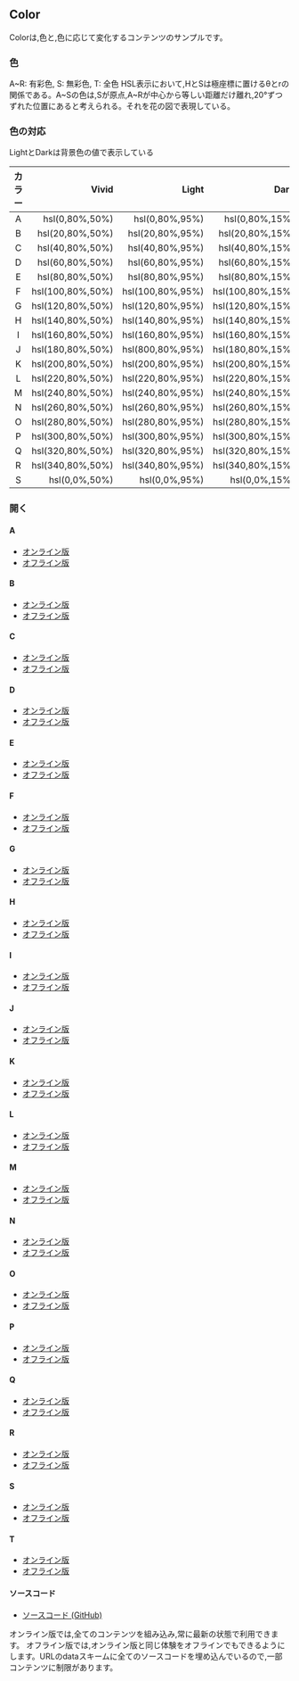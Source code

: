 ## Color

Colorは,色と,色に応じて変化するコンテンツのサンプルです。

### 色
A~R: 有彩色, S: 無彩色, T: 全色
HSL表示において,HとSは極座標に置けるθとrの関係である。A~Sの色は,Sが原点,A~Rが中心から等しい距離だけ離れ,20°ずつずれた位置にあると考えられる。それを花の図で表現している。

### 色の対応
LightとDarkは背景色の値で表示している

| カラー |       Vivid      |       Light      |       Dark       |
|:-----:|-----------------:|-----------------:|-----------------:|
|   A   |   hsl(0,80%,50%) |   hsl(0,80%,95%) |   hsl(0,80%,15%) |
|   B   |  hsl(20,80%,50%) |  hsl(20,80%,95%) |  hsl(20,80%,15%) |
|   C   |  hsl(40,80%,50%) |  hsl(40,80%,95%) |  hsl(40,80%,15%) |
|   D   |  hsl(60,80%,50%) |  hsl(60,80%,95%) |  hsl(60,80%,15%) |
|   E   |  hsl(80,80%,50%) |  hsl(80,80%,95%) |  hsl(80,80%,15%) |
|   F   | hsl(100,80%,50%) | hsl(100,80%,95%) | hsl(100,80%,15%) |
|   G   | hsl(120,80%,50%) | hsl(120,80%,95%) | hsl(120,80%,15%) |
|   H   | hsl(140,80%,50%) | hsl(140,80%,95%) | hsl(140,80%,15%) |
|   I   | hsl(160,80%,50%) | hsl(160,80%,95%) | hsl(160,80%,15%) |
|   J   | hsl(180,80%,50%) | hsl(800,80%,95%) | hsl(180,80%,15%) |
|   K   | hsl(200,80%,50%) | hsl(200,80%,95%) | hsl(200,80%,15%) |
|   L   | hsl(220,80%,50%) | hsl(220,80%,95%) | hsl(220,80%,15%) |
|   M   | hsl(240,80%,50%) | hsl(240,80%,95%) | hsl(240,80%,15%) |
|   N   | hsl(260,80%,50%) | hsl(260,80%,95%) | hsl(260,80%,15%) |
|   O   | hsl(280,80%,50%) | hsl(280,80%,95%) | hsl(280,80%,15%) |
|   P   | hsl(300,80%,50%) | hsl(300,80%,95%) | hsl(300,80%,15%) |
|   Q   | hsl(320,80%,50%) | hsl(320,80%,95%) | hsl(320,80%,15%) |
|   R   | hsl(340,80%,50%) | hsl(340,80%,95%) | hsl(340,80%,15%) |
|   S   |    hsl(0,0%,50%) |    hsl(0,0%,95%) |    hsl(0,0%,15%) |

### 開く

#### A
- [オンライン版](https://akimikimikimikimikimikimika.github.io/main/Color/Color-Color-A/ "A")
- [オフライン版](https://akimikimikimikimikimikimika.github.io/main/Color/Color-A/offline.html "A")
#### B
- [オンライン版](https://akimikimikimikimikimikimika.github.io/main/Color/Color-B/ "B")
- [オフライン版](https://akimikimikimikimikimikimika.github.io/main/Color/Color-B/offline.html "B")
#### C
- [オンライン版](https://akimikimikimikimikimikimika.github.io/main/Color/Color-C/ "C")
- [オフライン版](https://akimikimikimikimikimikimika.github.io/main/Color/Color-C/offline.html "C")
#### D
- [オンライン版](https://akimikimikimikimikimikimika.github.io/main/Color/Color-D/ "D")
- [オフライン版](https://akimikimikimikimikimikimika.github.io/main/Color/Color-D/offline.html "D")
#### E
- [オンライン版](https://akimikimikimikimikimikimika.github.io/main/Color/Color-E/ "E")
- [オフライン版](https://akimikimikimikimikimikimika.github.io/main/Color/Color-E/offline.html "E")
#### F
- [オンライン版](https://akimikimikimikimikimikimika.github.io/main/Color/Color-F/ "F")
- [オフライン版](https://akimikimikimikimikimikimika.github.io/main/Color/Color-F/offline.html "F")
#### G
- [オンライン版](https://akimikimikimikimikimikimika.github.io/main/Color/Color-G/ "G")
- [オフライン版](https://akimikimikimikimikimikimika.github.io/main/Color/Color-G/offline.html "G")
#### H
- [オンライン版](https://akimikimikimikimikimikimika.github.io/main/Color/Color-H/ "H")
- [オフライン版](https://akimikimikimikimikimikimika.github.io/main/Color/Color-H/offline.html "H")
#### I
- [オンライン版](https://akimikimikimikimikimikimika.github.io/main/Color/Color-I/ "I")
- [オフライン版](https://akimikimikimikimikimikimika.github.io/main/Color/Color-I/offline.html "I")
#### J
- [オンライン版](https://akimikimikimikimikimikimika.github.io/main/Color/Color-J/ "J")
- [オフライン版](https://akimikimikimikimikimikimika.github.io/main/Color/Color-J/offline.html "J")
#### K
- [オンライン版](https://akimikimikimikimikimikimika.github.io/main/Color/Color-K/ "K")
- [オフライン版](https://akimikimikimikimikimikimika.github.io/main/Color/Color-K/offline.html "K")
#### L
- [オンライン版](https://akimikimikimikimikimikimika.github.io/main/Color/Color-L/ "L")
- [オフライン版](https://akimikimikimikimikimikimika.github.io/main/Color/Color-L/offline.html "L")
#### M
- [オンライン版](https://akimikimikimikimikimikimika.github.io/main/Color/Color-M/ "M")
- [オフライン版](https://akimikimikimikimikimikimika.github.io/main/Color/Color-M/offline.html "M")
#### N
- [オンライン版](https://akimikimikimikimikimikimika.github.io/main/Color/Color-N/ "N")
- [オフライン版](https://akimikimikimikimikimikimika.github.io/main/Color/Color-N/offline.html "N")
#### O
- [オンライン版](https://akimikimikimikimikimikimika.github.io/main/Color/Color-O/ "O")
- [オフライン版](https://akimikimikimikimikimikimika.github.io/main/Color/Color-O/offline.html "O")
#### P
- [オンライン版](https://akimikimikimikimikimikimika.github.io/main/Color/Color-P/ "P")
- [オフライン版](https://akimikimikimikimikimikimika.github.io/main/Color/Color-P/offline.html "P")
#### Q
- [オンライン版](https://akimikimikimikimikimikimika.github.io/main/Color/Color-Q/ "Q")
- [オフライン版](https://akimikimikimikimikimikimika.github.io/main/Color/Color-Q/offline.html "Q")
#### R
- [オンライン版](https://akimikimikimikimikimikimika.github.io/main/Color/Color-R/ "R")
- [オフライン版](https://akimikimikimikimikimikimika.github.io/main/Color/Color-R/offline.html "R")
#### S
- [オンライン版](https://akimikimikimikimikimikimika.github.io/main/Color/Color-S/ "S")
- [オフライン版](https://akimikimikimikimikimikimika.github.io/main/Color/Color-S/offline.html "S")
#### T
- [オンライン版](https://akimikimikimikimikimikimika.github.io/main/Color/Color-T/ "T")
- [オフライン版](https://akimikimikimikimikimikimika.github.io/main/Color/Color-T/offline.html "T")

#### ソースコード
- [ソースコード (GitHub)](https://github.com/akimikimikimikimikimikimika/main/tree/master/Color "ソースコード")

オンライン版では,全てのコンテンツを組み込み,常に最新の状態で利用できます。
オフライン版では,オンライン版と同じ体験をオフラインでもできるようにします。URLのdataスキームに全てのソースコードを埋め込んでいるので,一部コンテンツに制限があります。
